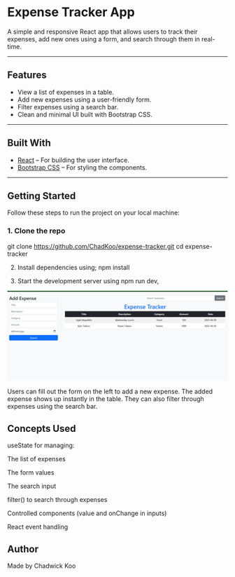 # Expense Tracker App

A simple and responsive React app that allows users to track their expenses, add new ones using a form, and search through them in real-time.

---

## Features

- View a list of expenses in a table.
- Add new expenses using a user-friendly form.
- Filter expenses using a search bar.
- Clean and minimal UI built with Bootstrap CSS.

---

## Built With

- [React](https://reactjs.org/) – For building the user interface.
- [Bootstrap CSS](https://https://getbootstrap.com/) – For styling the components.

---


## Getting Started

Follow these steps to run the project on your local machine:

### 1. Clone the repo
git clone https://github.com/ChadKoo/expense-tracker.git
cd expense-tracker

2. Install dependencies using; npm install

3. Start the development server using npm run dev,





![Screenshot](./src/assets/screenshot.png)


Users can fill out the form on the left to add a new expense. The added expense shows up instantly in the table. They can also filter through expenses using the search bar.

## Concepts Used
useState for managing:

The list of expenses

The form values

The search input

filter() to search through expenses

Controlled components (value and onChange in inputs)

React event handling







## Author
Made by Chadwick Koo


